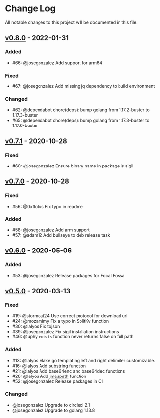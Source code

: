 # Change Log
All notable changes to this project will be documented in this file.

## [v0.8.0](https://github.com/gliderlabs/registrator/compare/v0.7.1...v0.8.0) - 2022-01-31

### Added

- #66: @josegonzalez Add support for arm64

### Fixed

- #67: @josegonzalez Add missing jq dependency to build environment

### Changed

- #62: @dependabot chore(deps): bump golang from 1.17.2-buster to 1.17.3-buster
- #65: @dependabot chore(deps): bump golang from 1.17.3-buster to 1.17.6-buster

## [v0.7.1](https://github.com/gliderlabs/registrator/compare/v0.7.0...v0.7.1) - 2020-10-28

### Fixed

- #60: @josegonzalez Ensure binary name in package is sigil

## [v0.7.0](https://github.com/gliderlabs/registrator/compare/v0.6.0...v0.7.0) - 2020-10-28

### Fixed

- #56: @0xflotus Fix typo in readme

### Added

- #58: @josegonzalez Add arm support
- #57: @adam12 Add bullseye to deb release task

## [v0.6.0](https://github.com/gliderlabs/registrator/compare/v0.5.0...v0.6.0) - 2020-05-06

### Added

- #53: @josegonzalez Release packages for Focal Fossa

## [v0.5.0](https://github.com/gliderlabs/registrator/compare/v0.4.0...v0.5.0) - 2020-03-13
### Fixed

- #19: @stormcat24 Use correct protocol for download url
- #24: @mozamimy Fix a typo in SplitKv function
- #30: @lalyos Fix tojson
- #39: @josegonzalez Fix sigil installation instructions
- #46: @uphy `exists` function never returns false on full path

### Added

- #13: @lalyos Make go templating left and right delimiter customizable.
- #16: @lalyos Add substring function
- #21: @lalyos Add base64enc and base64dec functions
- #28: @lalyos Add [jmespath](http://jmespath.org) function
- #52: @josegonzalez Release packages in CI

### Changed

- @josegonzalez Upgrade to circleci 2.1
- @josegonzalez Upgrade to golang 1.13.8

